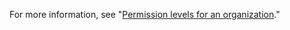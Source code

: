 For more information, see "[Permission levels for an organization](/articles/permission-levels-for-an-organization)."
